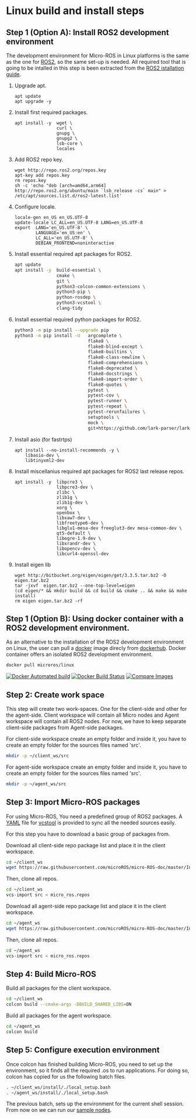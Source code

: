 # Linux build and install steps

## Step 1 (Option A): Install ROS2 development environment

The development environment for Micro-ROS in Linux platforms is the same as the one for [ROS2](https://github.com/ros2/ros2/wiki), so the same set-up is needed.
All required tool that is going to be intalled in this step is been extracted from the [ROS2 istallation guide](https://index.ros.org/doc/ros2/Linux-Install-Debians/).

1. Upgrade apt.
    ``` 
    apt update
    apt upgrade -y
    ```

1. Install first required packages.
    ```shell
    apt install -y  wget \
                    curl \
                    gnupg \
                    gnupg2 \
                    lsb-core \
                    locales
    ```

1. Add ROS2 repo key.
    ```
    wget http://repo.ros2.org/repos.key 
    apt-key add repos.key 
    rm repos.key 
    sh -c 'echo "deb [arch=amd64,arm64] http://repo.ros2.org/ubuntu/main `lsb_release -cs` main" > /etc/apt/sources.list.d/ros2-latest.list'
    ```

1. Configure locale.
    ```
    locale-gen en_US en_US.UTF-8 
    update-locale LC_ALL=en_US.UTF-8 LANG=en_US.UTF-8 
    export  LANG='en_US.UTF-8' \
            LANGUAGE='en_US:en' \
            LC_ALL='en_US.UTF-8' \
            DEBIAN_FRONTEND=noninteractive
    ```

1. Install essential required apt packages for ROS2.
    ```bash
    apt update
    apt install -y  build-essential \
                    cmake \
                    git \
                    python3-colcon-common-extensions \
                    python3-pip \
                    python-rosdep \
                    python3-vcstool \
                    clang-tidy
    ```

1. Install essential required python packages for ROS2.
    ```bash 
    python3 -m pip install --upgrade pip
    python3 -m pip install -U   argcomplete \
                                flake8 \
                                flake8-blind-except \
                                flake8-builtins \
                                flake8-class-newline \
                                flake8-comprehensions \
                                flake8-deprecated \
                                flake8-docstrings \
                                flake8-import-order \
                                flake8-quotes \
                                pytest \
                                pytest-cov \
                                pytest-runner \
                                pytest-repeat \
                                pytest-rerunfailures \
                                setuptools \
                                mock \
                                git+https://github.com/lark-parser/lark.git@0.7b
    ```



1. Install asio (for fastrtps)
    ```
    apt install --no-install-recommends -y \
        libasio-dev \
        libtinyxml2-dev
    ```

1. Install miscellanius required apt packages for ROS2 last release repos.
    ```
    apt install -y  libpcre3 \
                    libpcre3-dev \
                    zlibc \
                    zlib1g \
                    zlib1g-dev \
                    xorg \
                    openbox \
                    libxaw7-dev \
                    libfreetype6-dev \
                    libglu1-mesa-dev freeglut3-dev mesa-common-dev \
                    qt5-default \
                    libogre-1.9-dev \
                    libxrandr-dev \
                    libopencv-dev \
                    libcurl4-openssl-dev
    ```

1. Install eigen lib
    ```
    wget http://bitbucket.org/eigen/eigen/get/3.3.5.tar.bz2 -O eigen.tar.bz2
    tar -jxvf  eigen.tar.bz2 --one-top-level=eigen
    (cd eigen/* && mkdir build && cd build && cmake .. && make && make install)
    rm eigen eigen.tar.bz2 -rf
    ```

## Step 1 (Option B): Using docker container with a ROS2 development environment.

As an alternative to the installation of the ROS2 development environment on Linux, the user can pull a [docker](https://docs.docker.com/install/linux/docker-ce/ubuntu/) image direcly from [dockerhub](https://hub.docker.com/).
Docker container offers an isolated ROS2 development environment.

```bash
docker pull microros/linux
```
[![Docker Automated build](https://img.shields.io/docker/automated/microros/linux.svg?logo=docker)](https://hub.docker.com/r/microros/linux/)
[![Docker Build Status](https://img.shields.io/docker/build/microros/linux.svg?label=Last%20build)](https://hub.docker.com/r/microros/linux/)
[![Compare Images](https://images.microbadger.com/badges/image/microros/linux.svg)](hhttps://hub.docker.com/r/microros/linux/)

## Step 2: Create work space

This step will create two work-spaces.
One for the client-side and other for the agent-side.
Client workspace will contain all Micro nodes and Agent workspace will contain all ROS2 nodes.
For now, we have to keep separate client-side packages from Agent-side packages.

For client-side workspace create an empty folder and inside it, you have to create an empty folder for the sources files named 'src'.

```bash
mkdir -p ~/client_ws/src
```

For agent-side workspace create an empty folder and inside it, you have to create an empty folder for the sources files named 'src'.

```bash
mkdir -p ~/agent_ws/src
```

## Step 3: Import Micro-ROS packages

For using Micro-ROS, You need a predefined group of ROS2 packages.
A [YAML](http://yaml.org/) file for [vcstool](https://github.com/dirk-thomas/vcstool) is provided to sync all the needed sources easily.

For this step you have to download a basic group of packages from.

Download all client-side repo package list and place it in the client workspace.

```bash
cd ~/client_ws
wget https://raw.githubusercontent.com/microROS/micro-ROS-doc/master/Installation/repos/client_minimum.repos -O micro_ros.repos
```

Then, clone all repos.

```bash
cd ~/client_ws
vcs-import src < micro_ros.repos
```

Download all agent-side repo package list and place it in the client workspace.

```bash
cd ~/agent_ws
wget https://raw.githubusercontent.com/microROS/micro-ROS-doc/master/Installation/repos/agent_minimum.repos -O micro_ros.repos
```

Then, clone all repos.

```bash
cd ~/agent_ws
vcs-import src < micro_ros.repos
```


## Step 4: Build Micro-ROS

Build all packages for the client workspace.

```bash
cd ~/client_ws
colcon build --cmake-args -DBUILD_SHARED_LIBS=ON
```

Build all packages for the agent workspace.

```bash
cd ~/agent_ws
colcon build
```


## Step 5: Configure execution environment

Once colcon has finished building Micro-ROS, you need to set up the environment, so it finds all the required .os to run applications.
For doing so, colcon has copied for us the following batch files.

```bash
. ~/client_ws/install/./local_setup.bash
. ~/agent_ws/install/./local_setup.bash
```

The previous batch, sets up the environment for the current shell session.
From now on we can run our [sample nodes](https://github.com/microROS/micro-ROS-demos/blob/master/README.md).

